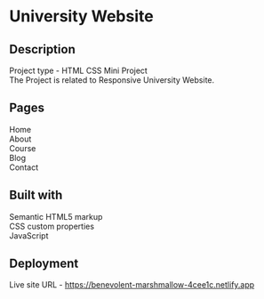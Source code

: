 # University Website

## Description

Project type - HTML CSS Mini Project \
The Project is related to Responsive University Website.

## Pages

Home\
About\
Course\
Blog\
Contact

## Built with

Semantic HTML5 markup\
CSS custom properties\
JavaScript

## Deployment
Live site URL - https://benevolent-marshmallow-4cee1c.netlify.app
